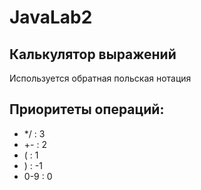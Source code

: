 # JavaLab2
## Калькулятор выражений
Используется обратная польская нотация
## Приоритеты операций:
- */ : 3
- +- : 2
- ( : 1
- ) : -1
- 0-9 : 0

